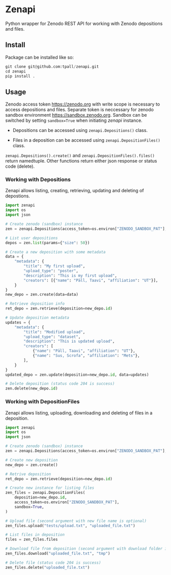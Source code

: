 # Zenapi

Python wrapper for Zenodo REST API for working with Zenodo depositions and files.

## Install

Package can be installed like so:

```python
git clone git@github.com:tpall/zenapi.git
cd zenapi
pip install .
```

## Usage

Zenodo access token <https://zenodo.org> with write scope is necessary to access depositions and files. 
Separate token is neccessary for zenodo sandbox environment <https://sandbox.zenodo.org>. 
Sandbox can be switched by setting `sandbox=True` when initiating *zenapi* instance.

- Depositions can be accessed using `zenapi.Depositions()` class. 

- Files in a deposition can be accessed using `zenapi.DepositionFiles()` class.

`zenapi.Depositions().create()` and `zenapi.DepositionFiles().files()` return namedtuple.
Other functions return either json response or status code (delete).

### Working with Depositions

Zenapi allows listing, creating, retrieving, updating and deleting of depostions.

```python
import zenapi
import os
import json

# Create zenodo (sandbox) instance
zen = zenapi.Depositions(access_token=os.environ["ZENODO_SANDBOX_PAT"], sandbox=True)

# List user depositions
depos = zen.list(params={"size": 50})

# Create a new deposition with some metadata
data = {
    "metadata": {
        "title": "My first upload",
        "upload_type": "poster",
        "description": "This is my first upload",
        "creators": [{"name": "Päll, Taavi", "affiliation": "UT"}],
    }
}
new_depo = zen.create(data=data)

# Retrieve deposition info
ret_depo = zen.retrieve(deposition=new_depo.id)

# Update deposition metadata
updates = {
    "metadata": {
        "title": "Modified upload",
        "upload_type": "dataset",
        "description": "This is updated upload",
        "creators": [
            {"name": "Päll, Taavi", "affiliation": "UT"},
            {"name": "Sus, Scrofa", "affiliation": "Mets"},
        ],
    }
}
updated_depo = zen.update(deposition=new_depo.id, data=updates)

# Delete deposition (status code 204 is success)
zen.delete(new_depo.id)
```

### Working with DepositionFiles

Zenapi allows listing, uploading, downloading and deleting of files in a deposition.

```python
import zenapi
import os
import json

# Create zenodo (sandbox) instance
zen = zenapi.Depositions(access_token=os.environ["ZENODO_SANDBOX_PAT"], sandbox=True)

# Create new deposition
new_depo = zen.create()

# Retrive deposition
ret_depo = zen.retrieve(deposition=new_depo.id)

# Create new instance for listing files
zen_files = zenapi.DepositionFiles(
    deposition=new_depo.id,
    access_token=os.environ["ZENODO_SANDBOX_PAT"],
    sandbox=True,
)

# Upload file (second argument with new file name is optional)
zen_files.upload("tests/upload.txt", "uploaded_file.txt")

# List files in deposition
files = zen_files.files

# Download file from deposition (second argument with download folder is optional)
zen_files.download("uploaded_file.txt", "tmp")

# Delete file (status code 204 is success)
zen_files.delete("uploaded_file.txt")
```
